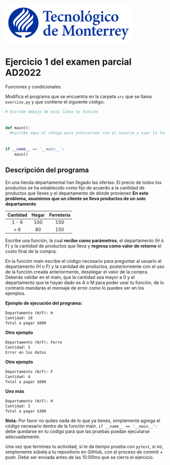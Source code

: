 ![Tec de Monterrey](../../images/logotecmty.png)
# Ejercicio 1 del examen parcial AD2022
Funciones y condicionales

Modifica el programa que se encuentra en la carpeta `src` que se llama `exercise.py` y que contiene el siguiente código:

```python
# Escribe debajo de esta línea tu función


def main():
  #escribe aqui el código para interactuar con el usuario y usar la función


if __name__ == '__main__':
    main()
```

## Descripción del programa  
En una tienda departamental han llegado las ofertas. El precio de todos los productos se ha establecido como fijo de acuerdo a la cantidad de productos que lleves y el departamento de dónde provienen **En este problema, asumimos que un cliente se lleva productos de un solo departamento**


|     Cantidad    |  Hogar    |  Ferretería     | 
| :-------------: |:-------------:| :-------------:| 
|   1 - 6         |    100      |   150        |
|    > 6          |    80       |   150        |


Escribe una función, la cual **recibe como parámetros**, el departamento (H ó F) y la cantidad de productos que lleva y **regresa como valor de retorno** el costo final de la compra.

En la función main escribe el código necesario para preguntar al usuario el departamento (H o F) y la cantidad de productos, posteriormente con el uso de la función creada anteriormente, desplegar el valor de la compra. Deberás validar en el main, que la cantidad sea mayor a 0 y el departamento que te hayan dado es A o M para poder usar tu función, de lo contrario mandarás el mensaje de error como lo puedes ver en los ejemplos.

**Ejemplo de ejecución del programa:** 
``` 
Departamento (H/F): H
Cantidad: 10
Total a pagar $800 
```
**Otro ejemplo**
``` 
Departamento (H/F): Ferre
Cantidad: 5
Error en los datos
``` 
**Otro ejemplo**
``` 
Departamento (H/F): F
Cantidad: 4
Total a pagar $600
``` 
**Uno más**
``` 
Departamento (H/F): H
Cantidad: 3
Total a pagar $300
``` 

**Nota:** Por favor no quites nada de lo que ya tienes, simplemente agrega el código 
necesario dentro de la función main. 
`if __name__ == '__main__':` debe quedarse en tu código para que las pruebas puedan 
ejecutarse adecuadamente.

Una vez que termines tu actividad, si te da tiempo prueba con
`pytest`, si no, simplemente súbela a tu repositorio en GitHub, con el proceso de commit + push.
Debe ser enviada antes de las 15:00hrs que se cierra el ejercicio.

